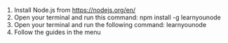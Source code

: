 1) Install Node.js from https://nodejs.org/en/
2) Open your terminal and run this command: npm install -g learnyounode
3) Open your terminal and run the following command: learnyounode
4) Follow the guides in the menu
